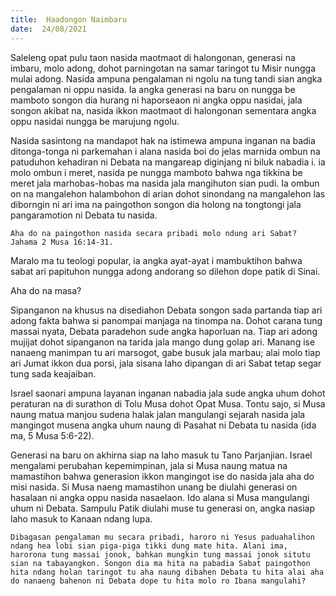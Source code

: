 ```yaml
---
title:  Haadongon Naimbaru
date:  24/08/2021
---
```


Saleleng opat pulu taon nasida maotmaot di halongonan, generasi na imbaru, molo adong, dohot parningotan na samar taringot tu Misir nungga mulai adong. Nasida ampuna pengalaman ni ngolu na tung tandi sian angka pengalaman ni oppu nasida. Ia angka generasi na baru on nungga be mamboto songon dia hurang ni haporseaon ni angka oppu nasidai, jala songon akibat na, nasida ikkon maotmaot di halongonan sementara angka oppu nasidai nungga be marujung ngolu.

Nasida sasintong na mandapot hak na istimewa ampuna inganan na badia ditonga-tonga ni parkemahan i alana nasida boi do jelas marnida ombun na patuduhon kehadiran ni Debata na mangareap diginjang ni biluk nabadia i. ia molo ombun i meret, nasida pe nungga mamboto bahwa nga tikkina be meret jala marhobas-hobas ma nasida jala mangihuton sian pudi. Ia ombun on na mangalehon halambohon di arian dohot sinondang na mangalehon las diborngin ni ari ima na paingothon songon dia holong na tongtongi jala pangaramotion ni Debata tu nasida.

`Aha do na paingothon nasida secara pribadi molo ndung ari Sabat? Jahama 2 Musa 16:14-31.`

Maralo ma tu teologi popular, ia angka ayat-ayat i mambuktihon bahwa sabat ari papituhon nungga adong andorang so dilehon dope  patik di Sinai.

Aha do na masa?

Sipanganon na khusus na disediahon Debata songon sada partanda tiap ari adong fakta bahwa si panompai manjaga na tinompa na. Dohot carana tung massai nyata, Debata paradehon sude angka haporluan na. Tiap ari adong mujijat dohot sipanganon na tarida jala mango dung golap ari. Manang ise nanaeng manimpan tu ari marsogot, gabe busuk jala marbau; alai molo tiap ari Jumat ikkon dua porsi, jala sisana laho dipangan di ari Sabat tetap segar tung sada keajaiban.

Israel saonari ampuna layanan inganan nabadia jala sude angka uhum dohot peraturan na di surathon di Tolu Musa dohot Opat Musa. Tontu sajo, si Musa naung matua manjou sudena halak jalan mangulangi sejarah nasida jala mangingot musena angka uhum naung di Pasahat ni Debata tu nasida (ida ma, 5 Musa 5:6-22).

Generasi na baru on akhirna siap na laho masuk tu Tano Parjanjian. Israel mengalami perubahan kepemimpinan, jala si Musa naung matua na mamastihon bahwa generasion ikkon mangingot ise do nasida jala aha do misi nasida. Si Musa naeng mamastihon unang be diulahi generasi on hasalaan ni angka oppu nasida nasaelaon. Ido alana si Musa mangulangi uhum ni Debata. Sampulu Patik diulahi muse tu generasi on, angka nasiap laho masuk to Kanaan ndang lupa.

`Dibagasan pengalaman mu secara pribadi, haroro ni Yesus paduahalihon ndang hea lobi sian piga-piga tikki dung mate hita. Alani ima, harorona tung massai jonok, bahkan mungkin tung massai jonok situtu sian na tabayangkon. Songon dia ma hita na pabadia Sabat paingothon hita ndang holan taringot tu aha naung dibahen Debata tu hita alai aha do nanaeng bahenon ni Debata dope tu hita molo ro Ibana mangulahi?`